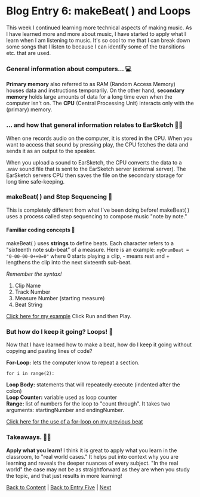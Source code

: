# Blog Entry 6: makeBeat( ) and Loops
This week I continued learning more technical aspects of making music. As I have learned more and more about music, I have started to apply what I learn when I am listening to music. It's so cool to me that I can break down some songs that I listen to because I can identify some of the transitions etc. that are used. 

### General information about computers... 💻
**Primary memory** also referred to as RAM (Random Access Memory) houses data and instructions temporarily. On the other hand, **secondary memory** holds large amounts of data for a long time even when the computer isn't on. The **CPU** (Central Processing Unit) interacts only with the (primary) memory. 

### ... and how that general information relates to EarSketch 👂🏽
When one records audio on the computer, it is stored in the CPU. When you want to access that sound by pressing play, the CPU fetches the data and sends it as an output to the speaker. 

When you upload a sound to EarSketch, the CPU converts the data to a .wav sound file that is sent to the EarSketch server (external server). The EarSketch servers CPU then saves the file on the secondary storage for long time safe-keeping. 

### makeBeat( ) and Step Sequencing 🥁
This is completely different from what I've been doing before! makeBeat( ) uses a process called step sequencing to compose music "note by note." 

#### Familiar coding concepts 🥳
makeBeat( ) uses **strings** to define beats. Each  character refers to a "sixteenth note sub-beat" of a measure. Here is an example: `myDrumBeat = "0-00-00-0++0=0"`  where 0 starts playing a clip, - means rest and + lengthens the clip into the next sixteenth sub-beat. 

*Remember the syntax!* 
1. Clip Name
2. Track Number
3. Measure Number (starting measure)
4. Beat String 

[Click here for my example](https://earsketch.gatech.edu/earsketch2/#?sharing=lm2Nf8-eCkDMF1XI7U4dXw) Click Run and then Play. 

### But how do I keep it going? Loops! 🔁
Now that I have learned how to make a beat, how do I keep it going without copying and pasting lines of code?

**For-Loop:** lets the computer know to repeat a section. 

`for i in range(2):`

**Loop Body:** statements that will repeatedly execute (indented after the colon)<br>
**Loop Counter:** variable used as loop counter <br>
**Range:** list of numbers for the loop to "count through". It takes two arguments: startingNumber and endingNumber. 

[Click here for the use of a for-loop on my previous beat](https://earsketch.gatech.edu/earsketch2/#?sharing=Vl3OIlXC2ZkkAKZorfubZQ)

### Takeaways. ✍🏽

**Apply what you learn!** I think it is great to apply what you learn in the classroom, to "real world cases." It helps put into context why you are learning and reveals the deeper nuances of every subject. "In the real world" the case may not be as straightforward as they are when you study the topic, and that just results in more learning!

[Back to Content](../README.md) 
|
[Back to Entry Five](entry-five.md)
|
[Next](entry-seven.md)

